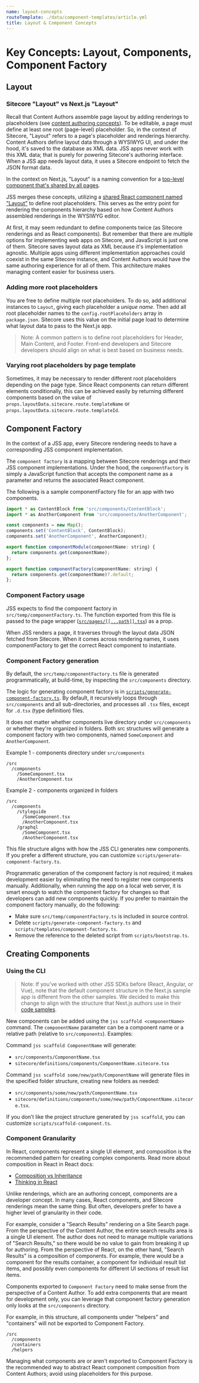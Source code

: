 ```yaml
---
name: layout-concepts
routeTemplate: ./data/component-templates/article.yml
title: Layout & Component Concepts
---
```

# Key Concepts: Layout, Components, Component Factory

## Layout
### Sitecore "Layout" vs Next.js "Layout"
Recall that Content Authors assemble page layout by adding renderings to placeholders (see [content authoring concepts](/docs/nextjs/introduction/content-authoring-concepts)). To be editable, a page must define at least one root (page-level) placeholder. So, in the context of Sitecore, "Layout" refers to a page's placeholder and renderings hierarchy. Content Authors define layout data through a WYSIWYG UI, and under the hood, it's saved to the database as XML data. JSS apps never work with this XML data; that is purely for powering Sitecore's authoring interface. When a JSS app needs layout data, it uses a Sitecore endpoint to fetch the JSON format data.

In the context on Next.js, "Layout" is a naming convention for a [top-level component that's shared by all pages](https://nextjs.org/learn/basics/assets-metadata-css/layout-component).

JSS merges these concepts, utilizing a [shared React component named "Layout"](https://github.com/Sitecore/jss/blob/4db9ab5831d9bfb31c20051deb1dfb02b2027968/samples/nextjs/src/Layout.tsx#L94) to define root placeholders. This serves as the entry point for rendering the components hierarchy based on how Content Authors assembled renderings in the WYSIWYG editor.

At first, it may seem redundant to define components twice (as Sitecore renderings and as React components). But remember that there are multiple options for implementing web apps on Sitecore, and JavaScript is just one of them. Sitecore saves layout data as XML because it's implementation agnostic. Multiple apps using different implementation approaches could coexist in the same Sitecore instance, and Content Authors would have the same authoring experience for all of them. This architecture makes managing content easier for business users.

### Adding more root placeholders
You are free to define multiple root placeholders. To do so, add additional <Placeholder> instances to `Layout`, giving each placeholder a *unique name*. Then add all root placeholder names to the `config.rootPlaceholders` array in `package.json`. Sitecore uses this value on the initial page load to determine what layout data to pass to the Next.js app.

> Note: A common pattern is to define root placeholders for Header, Main Content, and Footer. Front-end developers and Sitecore developers should align on what is best based on business needs.

### Varying root placeholders by page template
Sometimes, it may be necessary to render different root placeholders depending on the page type. Since React components can return different elements conditionally, this can be achieved easily by returning different <Placeholder> components based on the value of `props.layoutData.sitecore.route.templateName` or `props.layoutData.sitecore.route.templateId`.

## Component Factory
In the context of a JSS app, every Sitecore rendering needs to have a corresponding JSS component implementation.

The `component factory` is a mapping between Sitecore renderings and their JSS component implementations.
Under the hood, the `componentFactory` is simply a JavaScript function that accepts the component name as a parameter and returns the associated React component.

The following is a sample componentFactory file for an app with two components.
```javascript
import * as ContentBlock from 'src/components/ContentBlock';
import * as AnotherComponent from 'src/components/AnotherComponent';

const components = new Map();
components.set('ContentBlock', ContentBlock);
components.set('AnotherComponent', AnotherComponent);

export function componentModule(componentName: string) {
  return components.get(componentName);
};

export function componentFactory(componentName: string) {
  return components.get(componentName)?.default;
};
```

### Component Factory usage
JSS expects to find the component factory in `src/temp/componentFactory.ts`. The function exported from this file is passed to the page wrapper ([`src/pages/[[...path]].tsx`](https://github.com/Sitecore/jss/blob/f91dea21caaf924b2cc043a56ac6cea9bd79c474/samples/nextjs/src/pages/%5B%5B...path%5D%5D.tsx#L36)) as a prop.

When JSS renders a page, it traverses through the layout data JSON fetched from Sitecore. When it comes across rendering names, it uses componentFactory to get the correct React component to instantiate.

### Component Factory generation
By default, the `src/temp/componentFactory.ts` file is generated programmatically, at build-time, by inspecting the `src/components` directory.

The logic for generating component factory is in [`scripts/generate-component-factory.ts`](https://github.com/Sitecore/jss/blob/dev/samples/nextjs/scripts/generate-component-factory.ts). By default, it recursively loops through `src/components` and all sub-directories, and processes all `.tsx` files, except for `.d.tsx` (type definition) files.

It does not matter whether components live directory under `src/components` or whether they're organized in folders. Both src structures will generate a component factory with two components, named `SomeComponent` and `AnotherComponent`.

Example 1 - components directory under `src/components`
```
/src
  /components
    /SomeComponent.tsx
    /AnotherComponent.tsx
```

Example 2 - components organized in folders
```
/src
  /components
    /styleguide
      /SomeComponent.tsx
      /AnotherComponent.tsx
    /graphql
      /SomeComponent.tsx
      /AnotherComponent.tsx
```

This file structure aligns with how the JSS CLI generates new components. If you prefer a different structure, you can customize `scripts/generate-component-factory.ts`.

Programmatic generation of the component factory is not required; it makes development easier by eliminating the need to register new components manually. Additionally, when running the app on a local web server, it is smart enough to watch the component factory for changes so that developers can add new components quickly. If you prefer to maintain the component factory manually, do the following:
- Make sure `src/temp/componentFactory.ts` is included in source control.
- Delete `scripts/generate-component-factory.ts` and `scripts/templates/component-factory.ts`.
- Remove the reference to the deleted script from `scripts/bootstrap.ts`.

## Creating Components

### Using the CLI
> Note: If you've worked with other JSS SDKs before (React, Angular, or Vue), note that the default component structure in the Next.js sample app is different from the other samples. We decided to make this change to align with the structure that Next.js authors use in their [code samples](https://github.com/vercel/next.js/tree/master/examples).

New components can be added using the `jss scaffold <componentName>` command. The `componentName` parameter can be a component name or a relative path (relative to `src/components`). Examples:

Command `jss scaffold ComponentName` will generate:
- `src/components/ComponentName.tsx`
- `sitecore/definitions/components/ComponentName.sitecore.tsx`

Command `jss scaffold some/new/path/ComponentName` will generate files in the specified folder structure, creating new folders as needed:
- `src/components/some/new/path/ComponentName.tsx`
- `sitecore/definitions/components/some/new/path/ComponentName.sitecore.tsx`.

If you don’t like the project structure generated by `jss scaffold`, you can customize `scripts/scaffold-component.ts`.

### Component Granularity
In React, components represent a single UI element, and composition is the recommended pattern for creating complex components. Read more about composition in React in React docs:
- [Composition vs Inheritance](https://reactjs.org/docs/composition-vs-inheritance.html)
- [Thinking in React](https://reactjs.org/docs/thinking-in-react.html)

Unlike renderings, which are an authoring concept, components are a developer concept. In many cases, React components, and Sitecore renderings mean the same thing. But often, developers prefer to have a higher level of granularity in their code.

For example, consider a "Search Results" rendering on a Site Search page. From the perspective of the Content Author, the entire search results area is a single UI element. The author does not need to manage multiple variations of "Search Results," so there would be no value to gain from breaking it up for authoring. From the perspective of React, on the other hand, "Search Results" is a composition of components. For example, there would be a component for the results container, a component for individual result list items, and possibly even components for different UI sections of result list items.

Components exported to `Component Factory` need to make sense from the perspective of a Content Author. To add extra components that are meant for development only, you can leverage that component factory generation only looks at the `src/components` directory.

For example, in this structure, all components under "helpers" and "containers" will not be exported to Component Factory.
```
/src
  /components
  /containers
  /helpers
```

Managing what components are or aren't exported to Component Factory is the recommended way to abstract React component composition from Content Authors; avoid using placeholders for this purpose.
